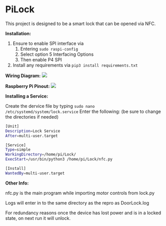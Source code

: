 # PiLock

This project is designed to be a smart lock that can be opened via NFC.

**Installation:**

1. Ensure to enable SPI interface via
   1. Entering `sudo raspi-config`
   1. Select option 5 Interfacing Options
   1. Then enable P4 SPI
1.	Install any requirements via `pip3 install requirements.txt`

**Wiring Diagram:**
![]( https://i.imgur.com/529UkLd.png)

**Raspberry Pi Pinout:**
![](https://i.imgur.com/CmKckYw.png)

**Installing a Service:**

Create the dervice file by typing `sudo nano /etc/systemd/system/lock.service`
Enter the following: (be sure to change the directories if needed)
```sh
[Unit]
Description=Lock Service
After=multi-user.target

[Service]
Type=simple
WorkingDirectory=/home/pi/Lock/
ExecStart=/usr/bin/python3 /home/pi/Lock/nfc.py

[Install]
WantedBy=multi-user.target
```
**Other Info:**

nfc.py is the main program while importing motor controls from lock.py

Logs will enter in to the same directory as the repro as DoorLock.log

For redundancy reasons once the device has lost power and is in a locked state, on next run it will unlock.
